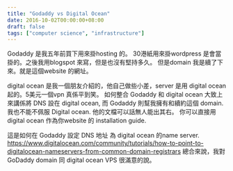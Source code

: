 ```yaml
---
title: "Godaddy vs Digital Ocean"
date: 2016-10-02T00:00:00+08:00
draft: false
tags: ["computer science", "infrastructure"]
---
```


Godaddy 是我五年前買下用來掛hosting 的。
30港紙用來掛wordpress 是會當掛的。之後我用blogspot 來寫，但是也沒有堅持多久。
但是domain 我是續了下來。就是這個website 的網址。

digital ocean 是我一個朋友介紹的，他自己做些小差，server 是用 digital ocean 起的。5美元一個vpn 真係平到笑。
如何整合 Godaddy 和 digital ocean
大致上來講係將 DNS 設在 digital ocean, 而 Godaddy 則幫我擁有和續約這個 domain.
我也不能不佩服 Digital ocean. 他的文檔可以話無人能出其右。
你可以直接用digital ocean 作為你website 的 installation guide.

這是如何在 Godaddy 設定 DNS 地址 為 digital ocean 的name server.
https://www.digitalocean.com/community/tutorials/how-to-point-to-digitalocean-nameservers-from-common-domain-registrars
總合來說，我對 GoDaddy domain 同 digital ocean VPS 很滿意的說。